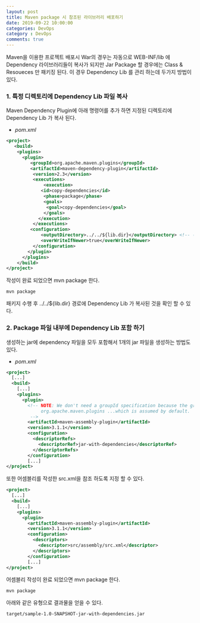 ```yaml
---
layout: post
title: Maven package 시 참조된 라이브러리 배포하기
date: 2019-09-22 10:00:00
categories: DevOps
category : DevOps
comments: true
---
```


Maven을 이용한 프로젝트 배포시 War의 경우는 자동으로 WEB-INF/lib 에 Dependency 라이브러리들이 복사가 되지만
Jar Package 할 경우에는 Class & Resoueces 만 패키징 된다.
이 경우 Dependency Lib 를 관리 하는데 두가지 방법이 있다.

### 1. 특정 디렉토리에 Dependency Lib 파일 복사

Maven Dependency Plugin에 아래 명령어를 추가 하면 지정된 디렉토리에 Dependency Lib 가 복사 된다.

- _pom.xml_

```xml
<project>
   <build>
    <plugins>
      <plugin>
         <groupId>org.apache.maven.plugins</groupId>
         <artifactId>maven-dependency-plugin</artifactId>
          <version>2.3</version>
          <executions>
              <execution>
             <id>copy-dependencies</id>
              <phase>package</phase>
              <goals>
               <goal>copy-dependencies</goal>
              </goals>
            </execution>
          </executions>
         <configuration>
             <outputDirectory>../../${lib.dir}</outputDirectory> <!-- 복사 될 경로 -->
             <overWriteIfNewer>true</overWriteIfNewer>
          </configuration>
        </plugin>
      </plugins>
    </build>
</project>
```

작성이 완료 되었으면 mvn package 한다.

```text
mvn package
```

패키지 수행 후 ../../${lib.dir} 경로에 Dependency Lib 가  복사된 것을 확인 할 수 있다.

### 2. Package 파일 내부에 Dependency Lib 포함 하기

생성하는 jar에 dependency 파일을 모두 포함해서 1개의 jar 파일을 생성하는 방법도 있다.  

- _pom.xml_

```xml
<project>
  [...]
  <build>
    [...]
    <plugins>
      <plugin>
        <!-- NOTE: We don't need a groupId specification because the group is
             org.apache.maven.plugins ...which is assumed by default.
         -->
        <artifactId>maven-assembly-plugin</artifactId>
        <version>3.1.1</version>
        <configuration>
          <descriptorRefs>
            <descriptorRef>jar-with-dependencies</descriptorRef>
          </descriptorRefs>
        </configuration>
        [...]
</project>
```

또한 어셈블리를 작성한 src.xml을 참조 하도록 지정 할 수 있다.

```xml
<project>
  [...]
  <build>
    [...]
    <plugins>
      <plugin>
        <artifactId>maven-assembly-plugin</artifactId>
        <version>3.1.1</version>
        <configuration>
          <descriptors>
            <descriptor>src/assembly/src.xml</descriptor>
          </descriptors>
        </configuration>
        [...]
</project>
```

어셈블리 작성이 완료 되었으면 mvn package 한다.

```text
mvn package
```

아래와 같은 유형으로 결과물을 얻을 수 있다.

```text
target/sample-1.0-SNAPSHOT-jar-with-dependencies.jar
```


